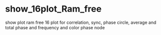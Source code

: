 # show_16plot_Ram_free
show plot ram free 16 plot for correlation, sync, phase circle, average and total phase and frequency and color phase node
